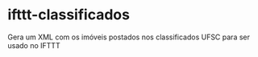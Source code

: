 # ifttt-classificados
Gera um XML com os imóveis postados nos classificados UFSC para ser usado no IFTTT

